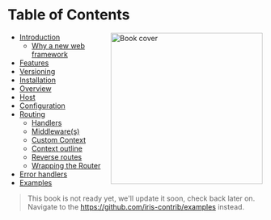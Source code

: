 # Table of Contents

<a href ="https://github.com/kataras/iris"> <img align="right" alt="Book cover" src="https://github.com/kataras/build-a-better-web-together/raw/master/cover.jpg" width="300" /> </a>

* [Introduction](README.md)
    * [Why a new web framework](why.md)
* [Features](features.md)
* [Versioning](versioning.md)
* [Installation](installation.md)
* [Overview](overview.md)
* [Host](host.md)
* [Configuration](configuration.md)
* [Routing](routing.md)
    * [Handlers](routing_handlers.md)
    * [Middleware(s)](routing_middlewares.md)
    * [Custom Context](routing_custom_context.md)
    * [Context outline](routing_context_outline.md)
    * [Reverse routes](routing_reverse.md)
    * [Wrapping the Router](routing_wrap.md)
* [Error handlers](error_handlers.md)
* [Examples](https://github.com/iris-contrib/examples)

> This book is not ready yet, we'll update it soon, check back later on.
Navigate to the https://github.com/iris-contrib/examples instead.